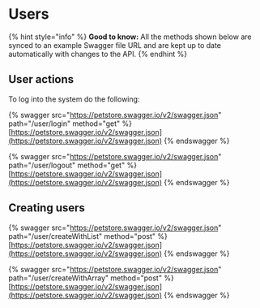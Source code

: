 # Users

{% hint style="info" %}
**Good to know:** All the methods shown below are synced to an example Swagger file URL and are kept up to date automatically with changes to the API.
{% endhint %}

## User actions

To log into the system do the following:

{% swagger src="https://petstore.swagger.io/v2/swagger.json" path="/user/login" method="get" %}
[https://petstore.swagger.io/v2/swagger.json](https://petstore.swagger.io/v2/swagger.json)
{% endswagger %}

{% swagger src="https://petstore.swagger.io/v2/swagger.json" path="/user/logout" method="get" %}
[https://petstore.swagger.io/v2/swagger.json](https://petstore.swagger.io/v2/swagger.json)
{% endswagger %}

## Creating users

{% swagger src="https://petstore.swagger.io/v2/swagger.json" path="/user/createWithList" method="post" %}
[https://petstore.swagger.io/v2/swagger.json](https://petstore.swagger.io/v2/swagger.json)
{% endswagger %}

{% swagger src="https://petstore.swagger.io/v2/swagger.json" path="/user/createWithArray" method="post" %}
[https://petstore.swagger.io/v2/swagger.json](https://petstore.swagger.io/v2/swagger.json)
{% endswagger %}
